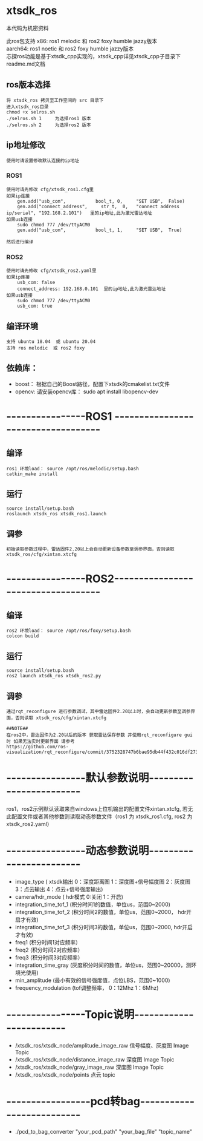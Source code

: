 # xtsdk_ros
本代码为机密资料

此ros包支持 x86: ros1 melodic 和 ros2 foxy humble jazzy版本  
	aarch64: ros1 noetic 和 ros2 foxy humble jazzy版本  
芯探ros功能是基于xtsdk_cpp实现的，xtsdk_cpp详见xtsdk_cpp子目录下readme.md文档

## ros版本选择
	将 xtsdk_ros 拷贝至工作空间的 src 目录下  
	进入xtsdk_ros目录  
	chmod +x selros.sh  
	./selros.sh 1     为选择ros1 版本  
	./selros.sh 2     为选择ros2 版本


## ip地址修改
	使用时请设置修改默认连接的ip地址
### ROS1	
	使用时请先修改 cfg/xtsdk_ros1.cfg里
	如果ip连接
		gen.add("usb_com",           bool_t, 0,  	"SET USB",  False)
		gen.add("connect_address",     str_t,  0,  	"connect address ip/serial", "192.168.2.101")   里的ip地址,此为激光雷达地址
	如果usb连接
		sudo chmod 777 /dev/ttyACM0
		gen.add("usb_com",           bool_t, 1,  	"SET USB",  True)

	然后进行编译

### ROS2
	使用时请先修改 cfg/xtsdk_ros2.yaml里
	如果ip连接
		usb_com: false
		connect_address: 192.168.0.101  里的ip地址,此为激光雷达地址
	如果usb连接
		sudo chmod 777 /dev/ttyACM0
		usb_com: true


	
	

## 编译环境
	支持 ubuntu 18.04  或 ubuntu 20.04
	支持 ros melodic  或 ros2 foxy

## 依赖库：
- boost： 根据自己的Boost路径，配置下xtsdk的cmakelist.txt文件
- opencv: 请安装opencv库： sudo apt install libopencv-dev


# ----------------ROS1 -----------------------------------
## 编译
	ros1 环境load： source /opt/ros/melodic/setup.bash  
	catkin_make install

## 运行
	source install/setup.bash  
	roslaunch xtsdk_ros xtsdk_ros1.launch

## 调参
	初始读取参数过程中，雷达固件2.20以上会自动更新设备参数至调参界面，否则读取 xtsdk_ros/cfg/xintan.xtcfg


# ----------------ROS2-----------------------------------
## 编译
	ros2 环境load： source /opt/ros/foxy/setup.bash
	colcon build


## 运行
	source install/setup.bash
	ros2 launch xtsdk_ros xtsdk_ros2.py

## 调参
	通过rqt_reconfigure 进行参数调试，其中雷达固件2.20以上时，会自动更新参数至调参界面，否则读取 xtsdk_ros/cfg/xintan.xtcfg
	
	##NOTE##
 	在ros2中，雷达固件为2.20以后的版本 获取雷达保存参数 并使用rqt_reconfigure gui时 如果无法实时更新界面 请参考
	https://github.com/ros-visualization/rqt_reconfigure/commit/3752328747b6bae95db44f432c016df27362c88e

# ----------------默认参数说明------------------------
ros1，ros2示例默认读取来自windows上位机输出的配置文件xintan.xtcfg,
若无此配置文件或者其他参数则读取动态参数文件（ros1 为 xtsdk_ros1.cfg, ros2 为 xtsdk_ros2.yaml）

# ----------------动态参数说明------------------------
- image_type ( xtsdk输出   0：深度距离图 1：深度图+信号幅度图 2：灰度图  3：点云输出  4：点云+信号强度输出)
- camera/hdr_mode   ( hdr模式     0:关闭 1：开启)
- integration_time_tof_1	(积分时间1的数值，单位us，范围0~2000)
- integration_time_tof_2	(积分时间2的数值，单位us，范围0~2000， hdr开启才有效)
- integration_time_tof_3	(积分时间3的数值，单位us，范围0~2000,  hdr开启才有效)
- freq1   (积分时间1对应频率）
- freq2   (积分时间2对应频率）
- freq3   (积分时间3对应频率）
- integration_time_gray   (灰度积分时间的数值，单位us，范围0~20000，测环境光使用)
- min_amplitude		    (最小有效的信号强度值，点位LBS，范围0~1000)
- frequency_modulation	(tof调整频率， 0：12Mhz   1：6Mhz)




# ----------------Topic说明------------------------

- /xtsdk_ros/xtsdk_node/amplitude_image_raw   信号幅度、灰度图 Image Topic
- /xtsdk_ros/xtsdk_node/distance_image_raw	深度图 Image Topic
- /xtsdk_ros/xtsdk_node/gray_image_raw	深度图 Image Topic
- /xtsdk_ros/xtsdk_node/points		点云 topic

# -----------------pcd转bag--------------------------
- ./pcd_to_bag_converter "your_pcd_path" "your_bag_file" "topic_name"
